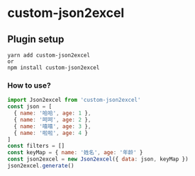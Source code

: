 # custom-json2excel

## Plugin setup

```
yarn add custom-json2excel
or
npm install custom-json2excel
```

### How to use?

```js
import Json2excel from 'custom-json2excel'
const json = [
  { name: '哈哈', age: 1 },
  { name: '呵呵', age: 2 },
  { name: '嘻嘻', age: 3 },
  { name: '啦啦', age: 4 }
]
const filters = []
const keyMap = { name: '姓名', age: '年龄' }
const json2excel = new Json2excel({ data: json, keyMap })
json2excel.generate()
```

